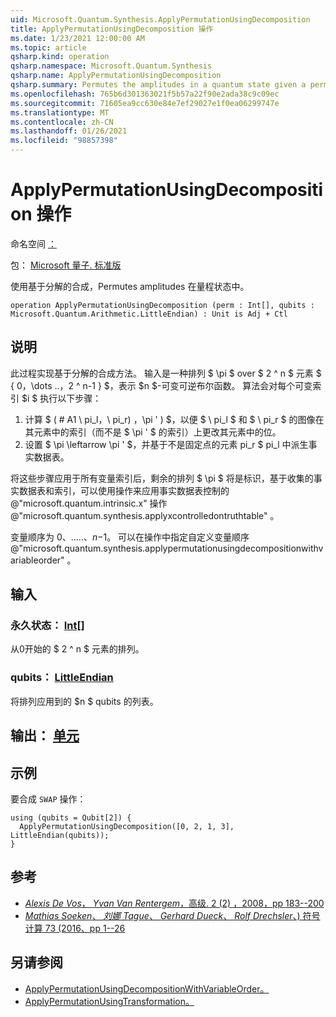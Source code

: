 ```yaml
---
uid: Microsoft.Quantum.Synthesis.ApplyPermutationUsingDecomposition
title: ApplyPermutationUsingDecomposition 操作
ms.date: 1/23/2021 12:00:00 AM
ms.topic: article
qsharp.kind: operation
qsharp.namespace: Microsoft.Quantum.Synthesis
qsharp.name: ApplyPermutationUsingDecomposition
qsharp.summary: Permutes the amplitudes in a quantum state given a permutation using decomposition-based synthesis.
ms.openlocfilehash: 765b6d301363021f5b57a22f90e2ada38c9c09ec
ms.sourcegitcommit: 71605ea9cc630e84e7ef29027e1f0ea06299747e
ms.translationtype: MT
ms.contentlocale: zh-CN
ms.lasthandoff: 01/26/2021
ms.locfileid: "98857398"
---
```

# <a name="applypermutationusingdecomposition-operation"></a>ApplyPermutationUsingDecomposition 操作

命名空间 [：](xref:Microsoft.Quantum.Synthesis)

包： [Microsoft 量子. 标准版](https://nuget.org/packages/Microsoft.Quantum.Standard)


使用基于分解的合成，Permutes amplitudes 在量程状态中。

```qsharp
operation ApplyPermutationUsingDecomposition (perm : Int[], qubits : Microsoft.Quantum.Arithmetic.LittleEndian) : Unit is Adj + Ctl
```


## <a name="description"></a>说明

此过程实现基于分解的合成方法。  输入是一种排列 $ \pi $ over $ 2 ^ n $ 元素 $ \{ 0，\dots ..，2 ^ n-1 \} $，表示 $n $-可变可逆布尔函数。
算法会对每个可变索引 $i $ 执行以下步骤：

1. 计算 $ ( # A1 \ pi_l，\ pi_r) ，\pi ' ) $，以便 $ \ pi_l $ 和 $ \ pi_r $ 的图像在其元素中的索引（而不是 $ \pi ' $ 的索引）上更改其元素中的位。
2. 设置 $ \pi \leftarrow \pi ' $，并基于不是固定点的元素 pi_r $ pi_l 中派生事实数据表。

将这些步骤应用于所有变量索引后，剩余的排列 $ \pi $ 将是标识，基于收集的事实数据表和索引，可以使用操作来应用事实数据表控制的 @"microsoft.quantum.intrinsic.x" 操作 @"microsoft.quantum.synthesis.applyxcontrolledontruthtable" 。

变量顺序为 $0、\dots ..、n-$1。  可以在操作中指定自定义变量顺序 @"microsoft.quantum.synthesis.applypermutationusingdecompositionwithvariableorder" 。

## <a name="input"></a>输入

### <a name="perm--int"></a>永久状态： [Int](xref:microsoft.quantum.lang-ref.int)[]

从0开始的 $ 2 ^ n $ 元素的排列。


### <a name="qubits--littleendian"></a>qubits： [LittleEndian](xref:Microsoft.Quantum.Arithmetic.LittleEndian)

将排列应用到的 $n $ qubits 的列表。



## <a name="output--unit"></a>输出： [单元](xref:microsoft.quantum.lang-ref.unit)



## <a name="example"></a>示例

要合成 `SWAP` 操作：

```qsharp
using (qubits = Qubit[2]) {
  ApplyPermutationUsingDecomposition([0, 2, 1, 3], LittleEndian(qubits));
}
```

## <a name="references"></a>参考

- [*Alexis De Vos*， *Yvan Van Rentergem*，高级. 2 (2) ，2008，pp 183--200](http://www.aimsciences.org/article/doi/10.3934/amc.2008.2.183)
- [*Mathias Soeken*、 *刘娜 Tague*、 *Gerhard Dueck*、 *Rolf Drechsler*、) 符号计算 73 (2016、pp 1--26](https://www.sciencedirect.com/science/article/pii/S0747717115000188?via%3Dihub)

## <a name="see-also"></a>另请参阅

- [ApplyPermutationUsingDecompositionWithVariableOrder。](xref:Microsoft.Quantum.Synthesis.ApplyPermutationUsingDecompositionWithVariableOrder)
- [ApplyPermutationUsingTransformation。](xref:Microsoft.Quantum.Synthesis.ApplyPermutationUsingTransformation)